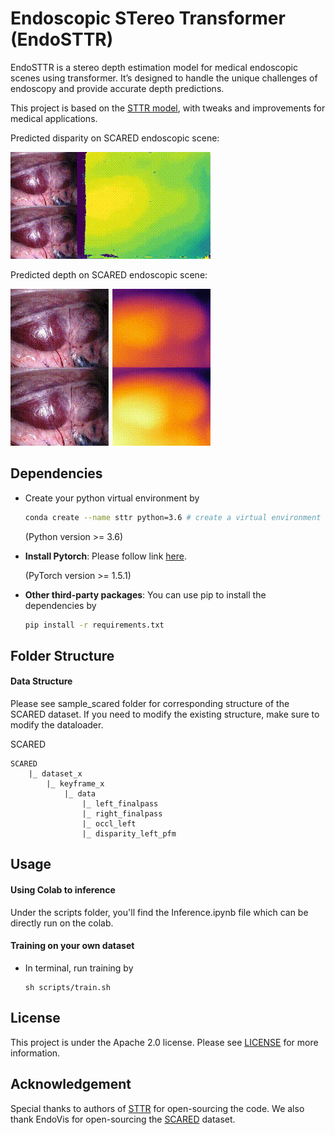 # Endoscopic STereo Transformer (EndoSTTR)

EndoSTTR is a stereo depth estimation model for medical endoscopic scenes using transformer.  It’s designed to handle the unique challenges of endoscopy and provide accurate depth predictions.

This project is based on the [STTR model](https://github.com/mli0603/stereo-transformer), with tweaks and improvements for medical applications.

Predicted disparity on SCARED endoscopic scene:

![](media/disparity.gif)

Predicted depth on SCARED endoscopic scene:

![](media/depth.gif)

## Dependencies
- Create your python virtual environment by 
    ``` sh
    conda create --name sttr python=3.6 # create a virtual environment called "sttr" with python version 3.6
    ```
    (Python version >= 3.6)
- **Install Pytorch**: Please follow link [here](https://pytorch.org/get-started/locally/).

     (PyTorch version >= 1.5.1)
  
- **Other third-party packages**: You can use pip to install the dependencies by 
    ```sh
    pip install -r requirements.txt
    ``` 

## Folder Structure
 
#### Data Structure
Please see sample_scared folder for corresponding structure of the SCARED dataset. If you need to modify the existing structure, make sure to modify the dataloader.

SCARED
```
SCARED
    |_ dataset_x
        |_ keyframe_x
            |_ data
                |_ left_finalpass
                |_ right_finalpass
                |_ occl_left
                |_ disparity_left_pfm 
```

## Usage
#### Using Colab to inference
Under the scripts folder, you'll find the Inference.ipynb file which can be directly run on the colab.

#### Training on your own dataset
- In terminal, run training by
    ```
    sh scripts/train.sh
    ```
## License
This project is under the Apache 2.0 license. Please see [LICENSE](LICENSE) for more information.

## Acknowledgement
Special thanks to authors of [STTR](https://github.com/mli0603/stereo-transformer) for open-sourcing the code.
We also thank EndoVis for open-sourcing the [SCARED](https://endovis.grand-challenge.org/Endoscopic_Vision_Challenge) dataset.